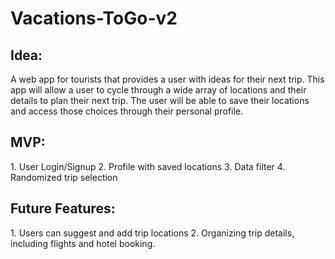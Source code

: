 <h1>Vacations-ToGo-v2</h1>

<h2>Idea:</h2>
A web app for tourists that provides a user with ideas for their next trip. This app will allow a user to cycle through a wide array of locations and their details to plan their next trip. The user will be able to save their locations and access those choices through their personal profile.

<h2>MVP:</h2>
1. User Login/Signup
2. Profile with saved locations
3. Data filter
4. Randomized trip selection

<h2>Future Features:</h2>
1. Users can suggest and add trip locations
2. Organizing trip details, including flights and hotel booking.
